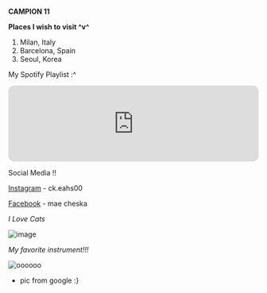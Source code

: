 **CAMPION 11**

**Places I wish to visit ^v^**

1. Milan, Italy
2. Barcelona, Spain
3. Seoul, Korea

My Spotify Playlist :^

<iframe style="border-radius:12px" src="https://open.spotify.com/embed/playlist/3bzEA2WzAmLYS1M9jb53UN?utm_source=generator&theme=0" width="100%" height="153" frameBorder="0" allowfullscreen="" allow="autoplay; clipboard-write; encrypted-media; fullscreen; picture-in-picture" loading="lazy"></iframe> 


Social Media !!

[Instagram](https://www.instagram.com/ck.eahs00/) - ck.eahs00

[Facebook](https://www.facebook.com/cheskahicheska) - mae cheska

*I Love Cats*

![image](https://github.com/user-attachments/assets/fb8781e2-220f-47ff-bc85-619581a13a7c)

*My favorite instrument!!!*

![oooooo](https://mandolinluthier.com/images/philippine_banduria2.webp) 

- pic from google :}


 


